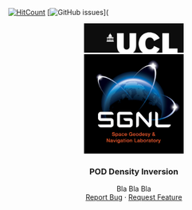 [![HitCount](https://hits.dwyl.com/CharlesPlusC/PODDensity.svg?style=flat-square&show=unique)](http://hits.dwyl.com/CharlesPlusC/PODDensity)
[![GitHub issues](https://img.shields.io/github/issues/CharlesPlusC/PODDensity)](

<p align="center">
  <img src="misc/UCL-logo-black.jpg" alt="University Logo" width="200"><br/>
  <img src="misc/SGNL_logo_ColouronBlack.jpg" alt="Research Group Logo" width="200">
</p>

<h3 align="center">POD Density Inversion</h3>

<p align="center">
    Bla Bla Bla
  <br />
  <a href="https://github.com/CharlesPlusC/PODDensity/issues">Report Bug</a>
  ·
  <a href="https://github.com/CharlesPlusC/PODDensity/pulls">Request Feature</a>
</p>